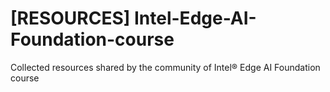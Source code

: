 # [RESOURCES] Intel-Edge-AI-Foundation-course
Collected resources shared by the community of Intel® Edge AI Foundation course
